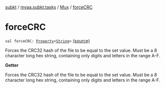 [subkt](../../index.md) / [myaa.subkt.tasks](../index.md) / [Mux](index.md) / [forceCRC](./force-c-r-c.md)

# forceCRC

`val forceCRC: `[`Property`](https://docs.gradle.org/current/javadoc/org/gradle/api/provider/Property.html)`<`[`String`](https://kotlinlang.org/api/latest/jvm/stdlib/kotlin/-string/index.html)`>` [(source)](https://github.com/Myaamori/SubKt/blob/0.1.7/src/main/kotlin/myaa/subkt/tasks/muxtask.kt#L634)

Forces the CRC32 hash of the file to be equal to the set value.
Must be a 8 character long hex string, containing only digits
and letters in the range A-F.

**Getter**

Forces the CRC32 hash of the file to be equal to the set value.
Must be a 8 character long hex string, containing only digits
and letters in the range A-F.

